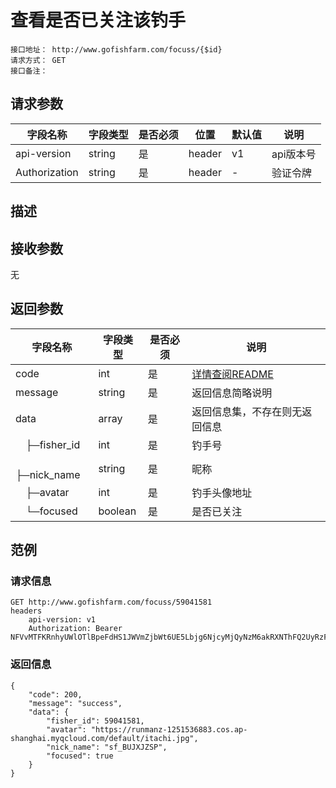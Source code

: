 # 查看是否已关注该钓手
```
接口地址： http://www.gofishfarm.com/focuss/{$id}
请求方式： GET
接口备注：
```
## 请求参数

| 字段名称 | 字段类型 | 是否必须 | 位置 | 默认值 | 说明 |
|    -    |    -    |    -    |  -   |   -   |  -   |
| api-version | string | 是 | header | v1 | api版本号 |
| Authorization | string | 是 | header | - | 验证令牌 |

## 描述

## 接收参数

无

## 返回参数

| 字段名称 | 字段类型 | 是否必须 | 说明 |
|    -    |    -    |    -    |   -   |
| code | int | 是 | [详情查阅README](https://github.com/waitforu/docs/blob/master/README.md#%E9%83%A8%E5%88%86%E8%BF%94%E5%9B%9E%E4%BF%A1%E6%81%AFcode%E8%A1%A8) |
| message | string | 是 | 返回信息简略说明 |
| data | array | 是 | 返回信息集，不存在则无返回信息 |
|　├─fisher_id | int | 是 | 钓手号 |
|　├─nick_name | string | 是 | 昵称 |
|　├─avatar | int | 是 | 钓手头像地址 |
|　└─focused | boolean | 是 | 是否已关注 |

## 范例

### 请求信息
```
GET http://www.gofishfarm.com/focuss/59041581
headers
	api-version: v1
	Authorization: Bearer NFVvMTFKRnhyUWlOTlBpeFdHS1JWVmZjbWt6UE5Lbjg6NjcyMjQyNzM6akRXNThFQ2UyRzFyM1FSRlpxZDcwVTg0Njd6aU40b2M=
```

### 返回信息
```
{
    "code": 200,
    "message": "success",
    "data": {
        "fisher_id": 59041581,
        "avatar": "https://runmanz-1251536883.cos.ap-shanghai.myqcloud.com/default/itachi.jpg",
        "nick_name": "sf_BUJXJZSP",
        "focused": true
    }
}
```